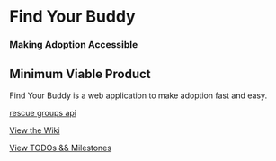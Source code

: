 # Find Your Buddy

### Making Adoption Accessible

## Minimum Viable Product

Find Your Buddy is a web application to make adoption fast and easy.

[rescue groups api][api]

[api]: https://rescuegroups.org/services/adoptable-pet-data-api/

[ View the Wiki ][wiki]

[wiki]: ../../wiki

[ View TODOs && Milestones ][todos]

[todos]: ../../milestones
